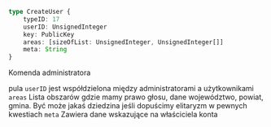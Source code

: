 ```typescript
type CreateUser {
	typeID: 17
	userID: UnsignedInteger
	key: PublicKey
	areas: [sizeOfList: UnsignedInteger, UnsignedInteger[]]
	meta: String
}
```

Komenda administratora

pula `userID` jest współdzielona między administratorami a użytkownikami
`areas` Lista obszarów gdzie mamy prawo głosu, dane województwo, powiat, gmina. Być może jakaś dziedzina jeśli dopuścimy elitaryzm w pewnych kwestiach
`meta` Zawiera dane wskazujące na właściciela konta